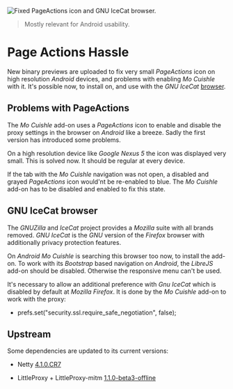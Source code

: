![](../images/small-icon-and-icecat.png "Fixed PageActions icon and GNU IceCat browser.")

> Mostly relevant for Android usability.

# Page Actions Hassle

New binary previews are uploaded to fix very small *PageActions* icon on high 
resolution *Android* devices, and problems with enabling *Mo Cuishle* with it. 
It's possible now, to install on, and use with the *GNU IceCat* 
[browser](https://www.gnu.org/software/gnuzilla/).

## Problems with PageActions

The *Mo Cuishle* add-on uses a *PageActions* icon to enable and disable the 
proxy settings in the browser on *Android* like a breeze. Sadly the first 
version has introduced some problems. 

On a high resolution device like *Google Nexus 5* the icon was displayed very 
small. This is solved now. It should be regular at every device.

If the tab with the *Mo Cuishle* navigation was not open, a disabled and grayed 
*PageActions* icon would'nt be re-enabled to blue. The *Mo Cuishle* add-on has 
to be disabled and enabled to fix this state.

## GNU IceCat browser

The *GNUZilla* and *IceCat* project provides a *Mozilla* suite with all brands
removed. *GNU IceCat* is the *GNU* version of the *Firefox* browser with 
additionally privacy protection features.

On *Android* *Mo Cuishle* is searching this browser too now, to install the 
add-on. To work with its *Bootstrap* based navigation on *Android*, the 
*LibreJS* add-on should be disabled. Otherwise the responsive menu can't be 
used.

It's necessary to allow an additional preference with *Gnu IceCat* which is 
disabled by default at *Mozilla Firefox*. It is done by the *Mo Cuishle* add-on 
to work with the proxy:

 * prefs.set(&quot;security.ssl.require_safe_negotiation&quot;, false);

## Upstream

Some dependencies are updated to its current versions: 

* Netty [4.1.0.CR7](http://netty.io/news/2016/04/10/4-1-0-CR7.html)

* LittleProxy + LittleProxy-mitm 
[1.1.0-beta3-offline](https://github.com/ganskef/LittleProxy-parent)